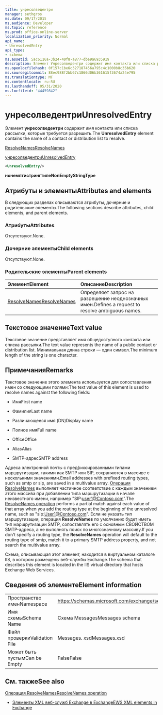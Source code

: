 ```yaml
---
title: унресолведентри
manager: sethgros
ms.date: 09/17/2015
ms.audience: Developer
ms.topic: reference
ms.prod: office-online-server
localization_priority: Normal
api_name:
- UnresolvedEntry
api_type:
- schema
ms.assetid: 5ac6116a-3b24-40f8-a877-dbe9a6935919
description: Элемент Унресолведентри содержит имя контакта или списка рассылки, которые требуется разрешить.
ms.openlocfilehash: 0f157c1be6c327187456a795c4c1000b8c35b620
ms.sourcegitcommit: 88ec988f2bb67c1866d06b361615f3674a24e795
ms.translationtype: MT
ms.contentlocale: ru-RU
ms.lasthandoff: 05/31/2020
ms.locfileid: "44459842"
---
```

# <a name="unresolvedentry"></a><span data-ttu-id="3cb69-103">унресолведентри</span><span class="sxs-lookup"><span data-stu-id="3cb69-103">UnresolvedEntry</span></span>

<span data-ttu-id="3cb69-104">Элемент **унресолведентри** содержит имя контакта или списка рассылки, которые требуется разрешить.</span><span class="sxs-lookup"><span data-stu-id="3cb69-104">The **UnresolvedEntry** element contains the name of a contact or distribution list to resolve.</span></span> 
  
[<span data-ttu-id="3cb69-105">ResolveNames</span><span class="sxs-lookup"><span data-stu-id="3cb69-105">ResolveNames</span></span>](resolvenames.md)
  
[<span data-ttu-id="3cb69-106">унресолведентри</span><span class="sxs-lookup"><span data-stu-id="3cb69-106">UnresolvedEntry</span></span>](unresolvedentry.md)
  
```xml
<UnresolvedEntry/>
```

 <span data-ttu-id="3cb69-107">**нонемптистрингтипе**</span><span class="sxs-lookup"><span data-stu-id="3cb69-107">**NonEmptyStringType**</span></span>
## <a name="attributes-and-elements"></a><span data-ttu-id="3cb69-108">Атрибуты и элементы</span><span class="sxs-lookup"><span data-stu-id="3cb69-108">Attributes and elements</span></span>

<span data-ttu-id="3cb69-109">В следующих разделах описываются атрибуты, дочерние и родительские элементы.</span><span class="sxs-lookup"><span data-stu-id="3cb69-109">The following sections describe attributes, child elements, and parent elements.</span></span>
  
### <a name="attributes"></a><span data-ttu-id="3cb69-110">Атрибуты</span><span class="sxs-lookup"><span data-stu-id="3cb69-110">Attributes</span></span>

<span data-ttu-id="3cb69-111">Отсутствуют.</span><span class="sxs-lookup"><span data-stu-id="3cb69-111">None.</span></span>
  
### <a name="child-elements"></a><span data-ttu-id="3cb69-112">Дочерние элементы</span><span class="sxs-lookup"><span data-stu-id="3cb69-112">Child elements</span></span>

<span data-ttu-id="3cb69-113">Отсутствуют.</span><span class="sxs-lookup"><span data-stu-id="3cb69-113">None.</span></span>
  
### <a name="parent-elements"></a><span data-ttu-id="3cb69-114">Родительские элементы</span><span class="sxs-lookup"><span data-stu-id="3cb69-114">Parent elements</span></span>

|<span data-ttu-id="3cb69-115">**Элемент**</span><span class="sxs-lookup"><span data-stu-id="3cb69-115">**Element**</span></span>|<span data-ttu-id="3cb69-116">**Описание**</span><span class="sxs-lookup"><span data-stu-id="3cb69-116">**Description**</span></span>|
|:-----|:-----|
|[<span data-ttu-id="3cb69-117">ResolveNames</span><span class="sxs-lookup"><span data-stu-id="3cb69-117">ResolveNames</span></span>](resolvenames.md) <br/> |<span data-ttu-id="3cb69-118">Определяет запрос на разрешение неоднозначных имен.</span><span class="sxs-lookup"><span data-stu-id="3cb69-118">Defines a request to resolve ambiguous names.</span></span>  <br/> |
   
## <a name="text-value"></a><span data-ttu-id="3cb69-119">Текстовое значение</span><span class="sxs-lookup"><span data-stu-id="3cb69-119">Text value</span></span>

<span data-ttu-id="3cb69-120">Текстовое значение представляет имя общедоступного контакта или списка рассылки.</span><span class="sxs-lookup"><span data-stu-id="3cb69-120">The text value represents the name of a public contact or distribution list.</span></span> <span data-ttu-id="3cb69-121">Минимальная длина строки — один символ.</span><span class="sxs-lookup"><span data-stu-id="3cb69-121">The minimum length of the string is one character.</span></span>
  
## <a name="remarks"></a><span data-ttu-id="3cb69-122">Примечания</span><span class="sxs-lookup"><span data-stu-id="3cb69-122">Remarks</span></span>

<span data-ttu-id="3cb69-123">Текстовое значение этого элемента используется для сопоставления имен со следующими полями:</span><span class="sxs-lookup"><span data-stu-id="3cb69-123">The text value of this element is used to resolve names against the following fields:</span></span>
  
- <span data-ttu-id="3cb69-124">Имя</span><span class="sxs-lookup"><span data-stu-id="3cb69-124">First name</span></span>
    
- <span data-ttu-id="3cb69-125">Фамилия</span><span class="sxs-lookup"><span data-stu-id="3cb69-125">Last name</span></span>
    
- <span data-ttu-id="3cb69-126">Различающееся имя (DN)</span><span class="sxs-lookup"><span data-stu-id="3cb69-126">Display name</span></span>
    
- <span data-ttu-id="3cb69-127">Полное имя</span><span class="sxs-lookup"><span data-stu-id="3cb69-127">Full name</span></span>
    
- <span data-ttu-id="3cb69-128">Office</span><span class="sxs-lookup"><span data-stu-id="3cb69-128">Office</span></span>
    
- <span data-ttu-id="3cb69-129">Alias</span><span class="sxs-lookup"><span data-stu-id="3cb69-129">Alias</span></span>
    
- <span data-ttu-id="3cb69-130">SMTP-адрес</span><span class="sxs-lookup"><span data-stu-id="3cb69-130">SMTP address</span></span>
    
<span data-ttu-id="3cb69-131">Адреса электронной почты с предфиксированными типами маршрутизации, такими как SMTP или SIP, сохраняются в массиве с несколькими значениями.</span><span class="sxs-lookup"><span data-stu-id="3cb69-131">Email addresses with prefixed routing types, such as smtp or sip, are saved in a multivalue array.</span></span> <span data-ttu-id="3cb69-132">[Операция ResolveNames](resolvenames-operation.md) выполняет частичное соответствие с каждым значением этого массива при добавлении типа маршрутизации в начале неизвестного имени, например "SIP:user1@Contoso.com".</span><span class="sxs-lookup"><span data-stu-id="3cb69-132">The [ResolveNames operation](resolvenames-operation.md) performs a partial match against each value of that array when you add the routing type at the beginning of the unresolved name, such as "sip:User1@Contoso.com".</span></span> <span data-ttu-id="3cb69-133">Если не указать тип маршрутизации, операция **ResolveNames** по умолчанию будет иметь тип маршрутизации SMTP, сопоставлять его с основным СВОЙСТВОМ SMTP-адреса, а не выполнять поиск по многозначному массиву.</span><span class="sxs-lookup"><span data-stu-id="3cb69-133">If you don't specify a routing type, the **ResolveNames** operation will default to the routing type of smtp, match it to a primary SMTP address property, and not search the multivalue array.</span></span> 
  
<span data-ttu-id="3cb69-134">Схема, описывающая этот элемент, находится в виртуальном каталоге IIS, в котором размещены веб-службы Exchange.</span><span class="sxs-lookup"><span data-stu-id="3cb69-134">The schema that describes this element is located in the IIS virtual directory that hosts Exchange Web Services.</span></span>
  
## <a name="element-information"></a><span data-ttu-id="3cb69-135">Сведения об элементе</span><span class="sxs-lookup"><span data-stu-id="3cb69-135">Element information</span></span>

|||
|:-----|:-----|
|<span data-ttu-id="3cb69-136">Пространство имен</span><span class="sxs-lookup"><span data-stu-id="3cb69-136">Namespace</span></span>  <br/> |https://schemas.microsoft.com/exchange/services/2006/messages  <br/> |
|<span data-ttu-id="3cb69-137">Имя схемы</span><span class="sxs-lookup"><span data-stu-id="3cb69-137">Schema Name</span></span>  <br/> |<span data-ttu-id="3cb69-138">Схема Messages</span><span class="sxs-lookup"><span data-stu-id="3cb69-138">Messages schema</span></span>  <br/> |
|<span data-ttu-id="3cb69-139">Файл проверки</span><span class="sxs-lookup"><span data-stu-id="3cb69-139">Validation File</span></span>  <br/> |<span data-ttu-id="3cb69-140">Messages. xsd</span><span class="sxs-lookup"><span data-stu-id="3cb69-140">Messages.xsd</span></span>  <br/> |
|<span data-ttu-id="3cb69-141">Может быть пустым</span><span class="sxs-lookup"><span data-stu-id="3cb69-141">Can be Empty</span></span>  <br/> |<span data-ttu-id="3cb69-142">False</span><span class="sxs-lookup"><span data-stu-id="3cb69-142">False</span></span>  <br/> |
   
## <a name="see-also"></a><span data-ttu-id="3cb69-143">См. также</span><span class="sxs-lookup"><span data-stu-id="3cb69-143">See also</span></span>



[<span data-ttu-id="3cb69-144">Операция ResolveNames</span><span class="sxs-lookup"><span data-stu-id="3cb69-144">ResolveNames operation</span></span>](resolvenames-operation.md)


- [<span data-ttu-id="3cb69-145">Элементы XML веб-служб Exchange в Exchange</span><span class="sxs-lookup"><span data-stu-id="3cb69-145">EWS XML elements in Exchange</span></span>](ews-xml-elements-in-exchange.md)

